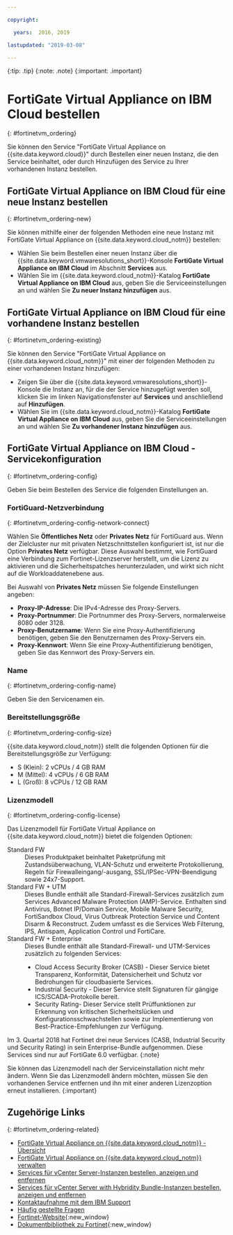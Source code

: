 ```yaml
---

copyright:

  years:  2016, 2019

lastupdated: "2019-03-08"

---
```


{:tip: .tip}
{:note: .note}
{:important: .important}

# FortiGate Virtual Appliance on IBM Cloud bestellen
{: #fortinetvm_ordering}

Sie können den Service "FortiGate Virtual Appliance on {{site.data.keyword.cloud}}" durch Bestellen einer neuen Instanz, die den Service beinhaltet, oder durch Hinzufügen des Service zu Ihrer vorhandenen Instanz bestellen.

## FortiGate Virtual Appliance on IBM Cloud für eine neue Instanz bestellen
{: #fortinetvm_ordering-new}

Sie können mithilfe einer der folgenden Methoden eine neue Instanz mit FortiGate Virtual Appliance on {{site.data.keyword.cloud_notm}} bestellen:
* Wählen Sie beim Bestellen einer neuen Instanz über die {{site.data.keyword.vmwaresolutions_short}}-Konsole **FortiGate Virtual Appliance on IBM Cloud** im Abschnitt **Services** aus.
* Wählen Sie im {{site.data.keyword.cloud_notm}}-Katalog **FortiGate Virtual Appliance on IBM Cloud** aus, geben Sie die Serviceeinstellungen an und wählen Sie **Zu neuer Instanz hinzufügen** aus.

## FortiGate Virtual Appliance on IBM Cloud für eine vorhandene Instanz bestellen
{: #fortinetvm_ordering-existing}

Sie können den Service "FortiGate Virtual Appliance on {{site.data.keyword.cloud_notm}}" mit einer der folgenden Methoden zu einer vorhandenen Instanz hinzufügen:
* Zeigen Sie über die {{site.data.keyword.vmwaresolutions_short}}-Konsole die Instanz an, für die der Service hinzugefügt werden soll, klicken Sie im linken Navigationsfenster auf **Services** und anschließend auf **Hinzufügen**.
* Wählen Sie im {{site.data.keyword.cloud_notm}}-Katalog **FortiGate Virtual Appliance on IBM Cloud** aus, geben Sie die Serviceeinstellungen an und wählen Sie **Zu vorhandener Instanz hinzufügen** aus.

## FortiGate Virtual Appliance on IBM Cloud - Servicekonfiguration
{: #fortinetvm_ordering-config}

Geben Sie beim Bestellen des Service die folgenden Einstellungen an.

### FortiGuard-Netzverbindung
{: #fortinetvm_ordering-config-network-connect}

Wählen Sie **Öffentliches Netz** oder **Privates Netz** für FortiGuard aus. Wenn der Zielcluster nur mit privaten Netzschnittstellen konfiguriert ist, ist nur die Option **Privates Netz** verfügbar. Diese Auswahl bestimmt, wie FortiGuard eine Verbindung zum Fortinet-Lizenzserver herstellt, um die Lizenz zu aktivieren und die Sicherheitspatches herunterzuladen, und wirkt sich nicht auf die Workloaddatenebene aus.

Bei Auswahl von **Privates Netz** müssen Sie folgende Einstellungen angeben:
* **Proxy-IP-Adresse**: Die IPv4-Adresse des Proxy-Servers.
* **Proxy-Portnummer**: Die Portnummer des Proxy-Servers, normalerweise 8080 oder 3128.
* **Proxy-Benutzername**: Wenn Sie eine Proxy-Authentifizierung benötigen, geben Sie den Benutzernamen des Proxy-Servers ein.
* **Proxy-Kennwort**: Wenn Sie eine Proxy-Authentifizierung benötigen, geben Sie das Kennwort des Proxy-Servers ein.

### Name
{: #fortinetvm_ordering-config-name}

Geben Sie den Servicenamen ein.

### Bereitstellungsgröße
{: #fortinetvm_ordering-config-size}

{{site.data.keyword.cloud_notm}} stellt die folgenden Optionen für die Bereitstellungsgröße zur Verfügung:
* S (Klein): 2 vCPUs / 4 GB RAM
* M (Mittel): 4 vCPUs / 6 GB RAM
* L (Groß): 8 vCPUs / 12 GB RAM

### Lizenzmodell
{: #fortinetvm_ordering-config-license}

Das Lizenzmodell für FortiGate Virtual Appliance on {{site.data.keyword.cloud_notm}} bietet die folgenden Optionen:
<dl class="dl">
        <dt class="dt dlterm">Standard FW</dt>
        <dd class="dd">Dieses Produktpaket beinhaltet Paketprüfung mit Zustandsüberwachung, VLAN-Schutz und erweiterte Protokollierung, Regeln für Firewalleingang/-ausgang, SSL/IPSec-VPN-Beendigung sowie 24x7-Support.</dd>
        <dt class="dt dlterm">Standard FW + UTM</dt>
        <dd class="dd">Dieses Bundle enthält alle Standard-Firewall-Services zusätzlich zum Services Advanced Malware Protection (AMP)-Service. Enthalten sind Antivirus, Botnet IP/Domain Service, Mobile Malware Security, FortiSandbox Cloud, Virus Outbreak Protection Service und Content Disarm & Reconstruct. Zudem umfasst es die Services Web Filterung, IPS, Antispam, Application Control und FortiCare.</dd>
        <dt class="dt dlterm">Standard FW + Enterprise</dt>
        <dd class="dd">Dieses Bundle enthält alle Standard-Firewall- und UTM-Services zusätzlich zu folgenden Services:<ul><li>Cloud Access Security Broker (CASB) - Dieser Service bietet Transparenz, Konformität, Datensicherheit und Schutz vor Bedrohungen für cloudbasierte Services.</li><li>Industrial Security - Dieser Service stellt Signaturen für gängige ICS/SCADA-Protokolle bereit.</li><li>Security Rating- Dieser Service stellt Prüffunktionen zur Erkennung von kritischen Sicherheitslücken und Konfigurationsschwachstellen sowie zur Implementierung von Best-Practice-Empfehlungen zur Verfügung.</li></ul></dd>
</dl>

Im 3. Quartal 2018 hat Fortinet drei neue Services (CASB, Industrial Security und Security Rating) in sein Enterprise-Bundle aufgenommen. Diese Services sind nur auf FortiGate 6.0 verfügbar.
{:note}

Sie können das Lizenzmodell nach der Serviceinstallation nicht mehr ändern. Wenn Sie das Lizenzmodell ändern möchten, müssen Sie den vorhandenen Service entfernen und ihn mit einer anderen Lizenzoption erneut installieren.
{:important}

## Zugehörige Links
{: #fortinetvm_ordering-related}

* [FortiGate Virtual Appliance on {{site.data.keyword.cloud_notm}} - Übersicht](/docs/services/vmwaresolutions/services?topic=vmware-solutions-fortinetvm_considerations)
* [FortiGate Virtual Appliance on {{site.data.keyword.cloud_notm}} verwalten](/docs/services/vmwaresolutions/services?topic=vmware-solutions-managingfortinetvm)
* [Services für vCenter Server-Instanzen bestellen, anzeigen und entfernen](/docs/services/vmwaresolutions/vcenter?topic=vmware-solutions-vc_addingremovingservices)
* [Services für vCenter Server with Hybridity Bundle-Instanzen bestellen, anzeigen und entfernen](/docs/services/vmwaresolutions/vcenter?topic=vmware-solutions-vc_hybrid_addingremovingservices)
* [Kontaktaufnahme mit dem IBM Support](/docs/services/vmwaresolutions/vmonic?topic=vmware-solutions-trbl_support)
* [Häufig gestellte Fragen](/docs/services/vmwaresolutions/vmonic?topic=vmware-solutions-faq)
* [Fortinet-Website](https://www.fortinet.com/){:new_window}
* [Dokumentbibliothek zu Fortinet](http://docs.fortinet.com/fortigate/admin-guides){:new_window}

